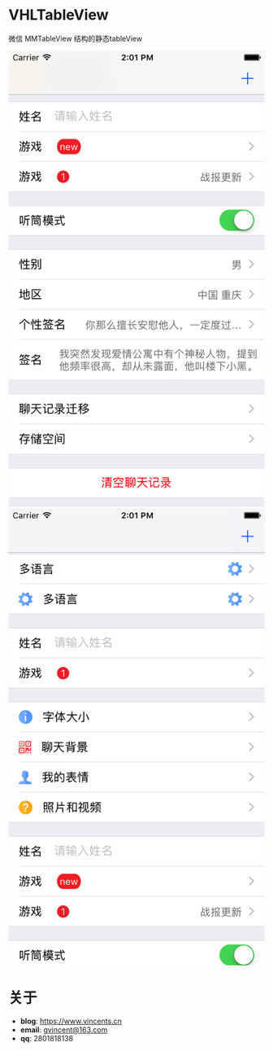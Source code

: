 # VHLTableView

微信 MMTableView 结构的静态tableView

![1](https://github.com/huanglins/VHLTableView/raw/master/screenshots/1.png)
![2](https://github.com/huanglins/VHLTableView/raw/master/screenshots/2.png)


# 关于
- **blog**: https://www.vincents.cn
- **email**: gvincent@163.com
- **qq**: 2801818138


